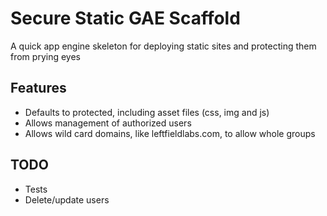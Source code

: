 # Secure Static GAE Scaffold
A quick app engine skeleton for deploying static sites and protecting them from prying eyes

## Features
* Defaults to protected, including asset files (css, img and js)
* Allows management of authorized users
* Allows wild card domains, like leftfieldlabs.com, to allow whole groups

## TODO
* Tests
* Delete/update users
